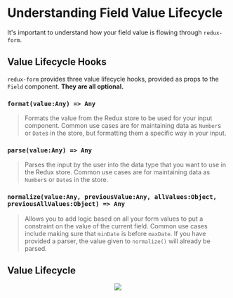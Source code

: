 # Understanding Field Value Lifecycle

It's important to understand how your field value is flowing through `redux-form`.

## Value Lifecycle Hooks

`redux-form` provides three value lifecycle hooks, provided as props to the `Field` component.
**They are all optional.**

### `format(value:Any) => Any`

> Formats the value from the Redux store to be used for your input component. Common use cases are
> for maintaining data as `Number`s or `Date`s in the store, but formatting them a specific way in
> your input.

### `parse(value:Any) => Any`

> Parses the input by the user into the data type that you want to use in the Redux store.
> Common use cases are for maintaining data as `Number`s or `Date`s in the store.

### `normalize(value:Any, previousValue:Any, allValues:Object, previousAllValues:Object) => Any`

> Allows you to add logic based on all your form values to put a constraint on the value of the
> current field. Common use cases include making sure that `minDate` is before `maxDate`. If you
> have provided a parser, the value given to `normalize()` will already be parsed.

## Value Lifecycle

<div style="text-align: center;">
<img align="center" src="https://github.com/redux-form/redux-form/raw/master/docs/valueLifecycle.png"/>
</div>
